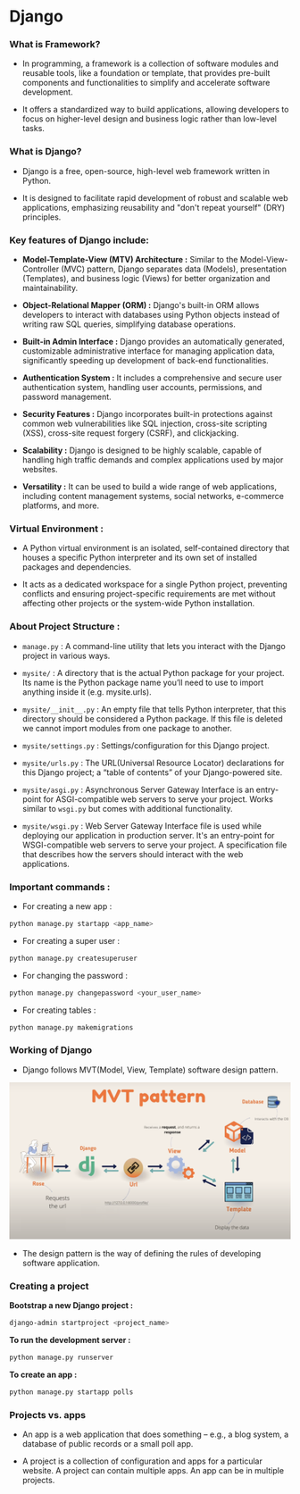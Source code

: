 # Django

### What is Framework?

- In programming, a framework is a collection of software modules and  reusable tools, like a foundation or template, that provides pre-built components and functionalities to simplify and accelerate software development. 

- It offers a standardized way to build applications, allowing developers to focus on higher-level design and business logic rather than low-level tasks. 

### What is Django?

- Django is a free, open-source, high-level web framework written in Python.

- It is designed to facilitate rapid development of robust and scalable web applications, emphasizing reusability and "don't repeat yourself" (DRY) principles. 

### Key features of Django include:

- **Model-Template-View (MTV) Architecture :** Similar to the Model-View-Controller (MVC) pattern, Django separates data (Models), presentation (Templates), and business logic (Views) for better organization and maintainability.

- **Object-Relational Mapper (ORM) :** Django's built-in ORM allows developers to interact with databases using Python objects instead of writing raw SQL queries, simplifying database operations. 

- **Built-in Admin Interface :** Django provides an automatically generated, customizable administrative interface for managing application data, significantly speeding up development of back-end functionalities.

- **Authentication System :** It includes a comprehensive and secure user authentication system, handling user accounts, permissions, and password management.

- **Security Features :** Django incorporates built-in protections against common web vulnerabilities like SQL injection, cross-site scripting (XSS), cross-site request forgery (CSRF), and clickjacking.

- **Scalability :** Django is designed to be highly scalable, capable of handling high traffic demands and complex applications used by major websites.

- **Versatility :** It can be used to build a wide range of web applications, including content management systems, social networks, e-commerce platforms, and more.

### Virtual Environment : 

- A Python virtual environment is an isolated, self-contained directory that houses a specific Python interpreter and its own set of installed packages and dependencies. 

- It acts as a dedicated workspace for a single Python project, preventing conflicts and ensuring project-specific requirements are met without affecting other projects or the system-wide Python installation.

### About Project Structure :

- `manage.py` : A command-line utility that lets you interact with the Django project in various ways.

- `mysite/` : A directory that is the actual Python package for your project. Its name is the Python package name you’ll need to use to import anything inside it (e.g. mysite.urls).

- `mysite/__init__.py` : An empty file that tells Python interpreter, that this directory should be considered a Python package. If this file is deleted we cannot import modules from one package to another.

- `mysite/settings.py` : Settings/configuration for this Django project.

- `mysite/urls.py` : The URL(Universal Resource Locator) declarations for this Django project; a “table of contents” of your Django-powered site.

- `mysite/asgi.py` : Asynchronous Server Gateway Interface is an entry-point for ASGI-compatible web servers to serve your project. Works similar to `wsgi.py` but comes with additional functionality.

- `mysite/wsgi.py` : Web Server Gateway Interface file is used while deploying our application in production server. It's an entry-point for WSGI-compatible web servers to serve your project. A specification file that describes how the servers should interact with the web applications.

### Important commands :

- For creating a new app :
```bash
python manage.py startapp <app_name>
```

- For creating a super user :
```bash
python manage.py createsuperuser
```

- For changing the password :
```bash
python manage.py changepassword <your_user_name>
```

- For creating tables :
```bash
python manage.py makemigrations
```

### Working of Django

- Django follows MVT(Model, View, Template) software design pattern.

<img src="./public/Pic-1.png" />

- The design pattern is the way of defining the rules of developing software application.

### Creating a project

**Bootstrap a new Django project :**
```bash
django-admin startproject <project_name>
```

**To run the development server :**
```bash
python manage.py runserver
```

**To create an app :**
```bash
python manage.py startapp polls
```

### Projects vs. apps 

- An app is a web application that does something – e.g., a blog system, a database of public records or a small poll app. 

- A project is a collection of configuration and apps for a particular website. A project can contain multiple apps. An app can be in multiple projects.